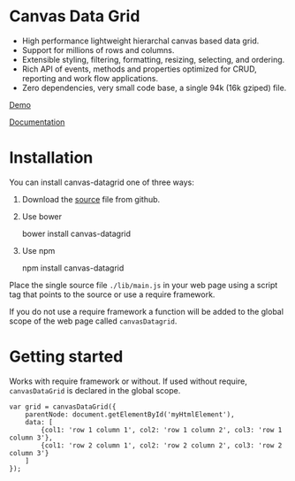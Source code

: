 Canvas Data Grid
================

* High performance lightweight hierarchal canvas based data grid.
* Support for millions of rows and columns.
* Extensible styling, filtering, formatting, resizing, selecting, and ordering.
* Rich API of events, methods and properties optimized for CRUD, reporting and work flow applications.
* Zero dependencies, very small code base, a single 94k (16k gziped) file.

[Demo](https://tonygermaneri.github.io/canvas-datagrid/sample/index.html)

[Documentation](https://tonygermaneri.github.io/canvas-datagrid/docs/index.html)

Installation
============
You can install canvas-datagrid one of three ways:

1. Download the [source](https://raw.githubusercontent.com/TonyGermaneri/canvas-datagrid/master/lib/main.js) file from github.
2. Use bower

    bower install canvas-datagrid

3. Use npm

    npm install canvas-datagrid

Place the single source file `./lib/main.js` in your web page using
a script tag that points to the source or use a require framework.

If you do not use a require framework a function will
be added to the global scope of the web page called `canvasDatagrid`.

Getting started
===============

Works with require framework or without.
If used without require, `canvasDataGrid` is declared in the global scope.

    var grid = canvasDataGrid({
        parentNode: document.getElementById('myHtmlElement'),
        data: [
            {col1: 'row 1 column 1', col2: 'row 1 column 2', col3: 'row 1 column 3'},
            {col1: 'row 2 column 1', col2: 'row 2 column 2', col3: 'row 2 column 3'}
        ]
    });
